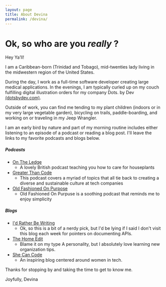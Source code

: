 ```yaml
---
layout: page
title: About Devina
permalink: /devina/
---
```

# Ok, so who are you *really* ?  


Hey Ya’ll! 

I am a Caribbean-born (Trinidad and Tobago), mid-twenties lady living in the midwestern region of the United States.

During the day, I work as a full-time software developer creating large medical applications. In the evenings, I am typically curled up on my couch fulfilling digital illustration orders for my company Dots. by Dev [(dotsbydev.com)](https://dotsbydev.com/).

Outside of work, you can find me tending to my plant children (indoors or in my very large vegetable garden), bicycling on trails, paddle-boarding, and working on or traveling in my Jeep Wrangler. 

I am an early bird by nature and part of my morning routine includes either listening to an episode of a podcast or reading a blog post. I'll leave the links to my favorite podcasts and blogs below. 

##### Podcasts 
- [On The Ledge](https://podcasts.apple.com/us/podcast/on-the-ledge/id1211183700)
    - A lovely British podcast teaching you how to care for houseplants
- [Greater Than Code](https://www.greaterthancode.com/#:~:text=Greater%20Than%20Code%20is%20a,of%20software%20development%20and%20technology.)
    - This podcast covers a myriad of topics that all tie back to creating a diverse and sustainable culture at tech companies
- [Old Fashioned On Purpose](https://www.oldfashionedonpurpose.com/#:~:text=Welcome%20to%20the%20Old%2DFashioned%20On%20Purpose%20Podcast&text=Join%20best%2Dselling%20author%20and,a%20decade%20of%20modern%20homesteading.)
    - Old Fashioned On Purpuse is a soothing podcast that reminds me to enjoy simplicity

##### Blogs
- [I'd Rather Be Writing](https://idratherbewriting.com/)
    - Ok, so this is a bit of a nerdy pick, but I'd be lying if I said I don't visit this blog each week for pointers on documenting APIs. 
- [The Home Edit](https://www.thehomeedit.com/blog/)
    - Blame it on my type A personality, but I absolutely love learning new organization tips. 
- [She Can Code](https://shecancode.io/shecancode-blog)
    - An inspiring blog centered around women in tech. 

Thanks for stopping by and taking the time to get to know me. 

Joyfully,
Devina